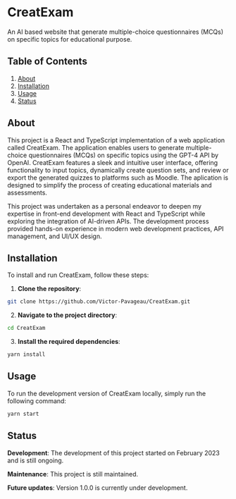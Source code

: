 # CreatExam

An AI based website that generate multiple-choice questionnaires (MCQs) on specific topics for educational purpose.

## Table of Contents

1. [About](#about)
2. [Installation](#installation)
3. [Usage](#usage)
4. [Status](#status)

## About

This project is a React and TypeScript implementation of a web application called CreatExam. The application enables users to generate multiple-choice questionnaires (MCQs) on specific topics using the GPT-4 API by OpenAI. CreatExam features a sleek and intuitive user interface, offering functionality to input topics, dynamically create question sets, and review or export the generated quizzes to platforms such as Moodle. The aplication is designed to simplify the process of creating educational materials and assessments.

This project was undertaken as a personal endeavor to deepen my expertise in front-end development with React and TypeScript while exploring the integration of AI-driven APIs. The development process provided hands-on experience in modern web development practices, API management, and UI/UX design.

## Installation

To install and run CreatExam, follow these steps:

1. **Clone the repository**:

```bash
git clone https://github.com/Victor-Pavageau/CreatExam.git
```

2. **Navigate to the project directory**:

```bash
cd CreatExam
```

3. **Install the required dependencies**:

```bash
yarn install
```

## Usage

To run the development version of CreatExam locally, simply run the following command:

```bash
yarn start
```

## Status

**Development**: The development of this project started on February 2023 and is still ongoing.

**Maintenance**: This project is still maintained.

**Future updates**: Version 1.0.0 is currently under development.
